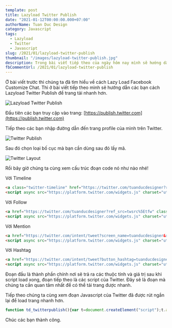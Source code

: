 ```yaml
---
template: post
title: Lazyload Twitter Publish 
date: "2021-01-12T00:00:00.000+07:00"
authorName: Tuan Duc Design
category: Javascript
tags:
  - Lazyload
  - Twitter
  - Javascript
slug: /2021/01/lazyload-twitter-publish
thumbnail: "/images/lazyload-twitter-publish.jpg"
description: Trong bài viết tiếp theo của ngày hôm nay mình sẽ hướng dẫn các bạn cách Lazyload script của Twitter để tải trang nhanh hơn.
fbCommentUrl: /2021/01/lazyload-twitter-publish
---
```


Ở bài viết trước thì chúng ta đã tìm hiểu về cách Lazy Load Facebook Customize Chat. Thì ở bài viết tiếp theo mình sẽ hướng dẫn các bạn cách Lazyload Twitter Publish để trang tải nhanh hơn.

![Lazyload Twitter Publish](/images/lazyload-twitter-publish.jpg)

Đầu tiên các bạn truy cập vào trang: [https://publish.twitter.com](https://publish.twitter.com)

Tiếp theo các bạn nhập đường dẫn đến trang profile của mình trên Twitter.

![Twitter Publish](/images/twitter-publish.jpg)

Sau đó chọn loại bố cục mà bạn cần dùng sau đó lấy mã.

![Twitter Layout](/images/twitter-layout.jpg)

Rồi bây giờ chúng ta cùng xem cấu trúc đoạn code nó như nào nhé!

Với Timeline

```html
<a class="twitter-timeline" href="https://twitter.com/tuanducdesigner?ref_src=twsrc%5Etfw">Tweets by tuanducdesigner</a>
<script async src="https://platform.twitter.com/widgets.js" charset="utf-8"></script>
```

Với Follow

```html
<a href="https://twitter.com/tuanducdesigner?ref_src=twsrc%5Etfw" class="twitter-follow-button" data-show-count="false">Follow @tuanducdesigner</a>
<script async src="https://platform.twitter.com/widgets.js" charset="utf-8"></script>
```

Với Mention

```html
<a href="https://twitter.com/intent/tweet?screen_name=tuanducdesigner&ref_src=twsrc%5Etfw" class="twitter-mention-button" data-show-count="false">Tweet to @tuanducdesigner</a>
<script async src="https://platform.twitter.com/widgets.js" charset="utf-8"></script>
```

Với Hashtag

```html
<a href="https://twitter.com/intent/tweet?button_hashtag=tuanducdesigner&ref_src=twsrc%5Etfw" class="twitter-hashtag-button" data-show-count="false">Tweet #tuanducdesigner</a>
<script async src="https://platform.twitter.com/widgets.js" charset="utf-8"></script>
```

Đoạn đầu là thành phần chính nơi sẽ trả ra các thuộc tính và giá trị sau khi script load xong, đoạn tiếp theo là các script của Twitter. Đây sẽ là đoạn mà chúng ta cần quan tâm nhất để có thể tải trang được nhanh.

Tiếp theo chúng ta cùng xem đoạn Javascript của Twitter đã được rút ngắn lại để load trang nhanh hơn.

```javascript
function td_twitterpublish(){var t=document.createElement("script");t.async=!0,t.defer=!0,t.src="https://platform.twitter.com/widgets.js",document.body.appendChild(t)}window.addEventListener?window.addEventListener("load",td_twitterpublish,!1):window.attachEvent?window.attachEvent("onload",td_twitterpublish):window.onload=td_twitterpublish;
```

Chúc các bạn thành công.
